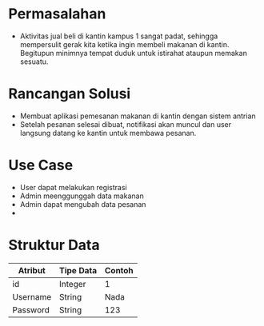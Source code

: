 # Permasalahan
- Aktivitas jual beli di kantin kampus 1 sangat padat, sehingga mempersulit gerak kita ketika ingin membeli makanan di kantin. Begitupun minimnya tempat duduk untuk istirahat ataupun memakan sesuatu.
# Rancangan Solusi
- Membuat aplikasi pemesanan makanan di kantin dengan sistem antrian
- Setelah pesanan selesai dibuat, notifikasi akan muncul dan user langsung datang ke kantin untuk membawa pesanan.
# Use Case
- User dapat melakukan registrasi
- Admin meenggunggah data makanan
- Admin dapat mengubah data pesanan
- 
# Struktur Data

Atribut | Tipe Data | Contoh
---|---|---
id | Integer | 1
Username | String | Nada
Password | String | 123
